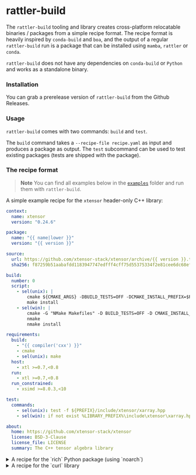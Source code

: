 # rattler-build

The `rattler-build` tooling and library creates cross-platform relocatable binaries / packages from a simple recipe format.
The recipe format is heavily inspired by `conda-build` and `boa`, and the output of a regular `rattler-build` run is a package that can be installed using `mamba`, `rattler` or `conda`.

`rattler-build` does not have any dependencies on `conda-build` or `Python` and works as a standalone binary.

### Installation

You can grab a prerelease version of `rattler-build` from the Github Releases.

### Usage

`rattler-build` comes with two commands: `build` and `test`.

The `build` command takes a `--recipe-file recipe.yaml` as input and produces a
package as output. The `test` subcommand can be used to test existing packages
(tests are shipped with the package).

### The recipe format

> **Note**
> You can find all examples below in the [`examples`](./examples/) folder and run them with `rattler-build`.

A simple example recipe for the `xtensor` header-only C++ library:

```yaml
context:
  name: xtensor
  version: "0.24.6"

package:
  name: "{{ name|lower }}"
  version: "{{ version }}"

source:
  url: https://github.com/xtensor-stack/xtensor/archive/{{ version }}.tar.gz
  sha256: f87259b51aabafdd1183947747edfff4cff75d55375334f2e81cee6dc68ef655

build:
  number: 0
  script:
    - sel(unix): |
        cmake ${CMAKE_ARGS} -DBUILD_TESTS=OFF -DCMAKE_INSTALL_PREFIX=$PREFIX $SRC_DIR -DCMAKE_INSTALL_LIBDIR=lib
        make install
    - sel(win): |
        cmake -G "NMake Makefiles" -D BUILD_TESTS=OFF -D CMAKE_INSTALL_PREFIX=%LIBRARY_PREFIX% %SRC_DIR%
        nmake
        nmake install

requirements:
  build:
    - "{{ compiler('cxx') }}"
    - cmake
    - sel(unix): make
  host:
    - xtl >=0.7,<0.8
  run:
    - xtl >=0.7,<0.8
  run_constrained:
    - xsimd >=8.0.3,<10

test:
  commands:
    - sel(unix): test -f ${PREFIX}/include/xtensor/xarray.hpp
    - sel(win): if not exist %LIBRARY_PREFIX%\include\xtensor\xarray.hpp (exit 1)

about:
  home: https://github.com/xtensor-stack/xtensor
  license: BSD-3-Clause
  license_file: LICENSE
  summary: The C++ tensor algebra library
```

<details>
  <summary>
    A recipe for the `rich` Python package (using `noarch`)
  </summary> 

```yaml
context:
  version: "13.3.3"

package:
  name: rich
  version: "{{ version }}"

source:
  - url: https://pypi.io/packages/source/r/rich/rich-{{ version }}.tar.gz
    sha256: dc84400a9d842b3a9c5ff74addd8eb798d155f36c1c91303888e0a66850d2a15

build:
  # Thanks to `noarch: python` this package works on all platforms
  noarch: python
  script:
    - python -m pip install . -vv --no-deps --no-build-isolation

requirements:
  host:
    - pip
    - poetry-core >=1.0.0
    - python 3.11
  run:
    # sync with normalized deps from poetry-generated setup.py
    - markdown-it-py >=2.2.0,<3.0.0
    - pygments >=2.13.0,<3.0.0
    - python 3.11
    - typing_extensions >=4.0.0,<5.0.0

test:
  imports:
    - rich
  commands:
    - pip check
  requires:
    - pip

about:
  home: https://github.com/Textualize/rich
  license: MIT
  license_family: MIT
  license_file: LICENSE
  summary: Render rich text, tables, progress bars, syntax highlighting, markdown and more to the terminal
  description: |
    Rich is a Python library for rich text and beautiful formatting in the terminal.

    The Rich API makes it easy to add color and style to terminal output. Rich
    can also render pretty tables, progress bars, markdown, syntax highlighted
    source code, tracebacks, and more — out of the box.
  doc_url: https://rich.readthedocs.io
  dev_url: https://github.com/Textualize/rich
```
</details>

<details>
<summary>A recipe for the `curl` library</summary>

```yaml
context:
  version: "8.0.1"

package:
  name: curl
  version: "{{ version }}"

source:
  url: http://curl.haxx.se/download/curl-{{ version }}.tar.bz2
  sha256: 9b6b1e96b748d04b968786b6bdf407aa5c75ab53a3d37c1c8c81cdb736555ccf

build:
  number: 0

requirements:
  build:
    - "{{ compiler('c') }}"
    - sel(win): cmake
    - sel(win): ninja
    - sel(unix): make
    - sel(unix): perl
    - sel(unix): pkg-config
    - sel(unix): libtool
  host:
    - sel(linux): openssl

about:
  home: http://curl.haxx.se/
  license: MIT/X derivate (http://curl.haxx.se/docs/copyright.html)
  license_family: MIT
  license_file: COPYING
  summary: tool and library for transferring data with URL syntax
  description: |
    Curl is an open source command line tool and library for transferring data
    with URL syntax. It is used in command lines or scripts to transfer data.
  doc_url: https://curl.haxx.se/docs/
  dev_url: https://github.com/curl/curl
  doc_source_url: https://github.com/curl/curl/tree/master/docs
```

For this recipe, two additional script files (`build.sh` and `build.bat`) are needed.

**build.sh**

```bash
#!/bin/bash

# Get an updated config.sub and config.guess
cp $BUILD_PREFIX/share/libtool/build-aux/config.* .

if [[ $target_platform =~ linux.* ]]; then
    USESSL="--with-openssl=${PREFIX}"
else
    USESSL="--with-secure-transport"
fi;

./configure \
    --prefix=${PREFIX} \
    --host=${HOST} \
    ${USESSL} \
    --with-ca-bundle=${PREFIX}/ssl/cacert.pem \
    --disable-static --enable-shared

make -j${CPU_COUNT} ${VERBOSE_AT}
make install

# Includes man pages and other miscellaneous.
rm -rf "${PREFIX}/share"
```

**build.bat**

```cmd
mkdir build

cmake -GNinja ^
      -DCMAKE_BUILD_TYPE=Release ^
      -DBUILD_SHARED_LIBS=ON ^
      -DCMAKE_INSTALL_PREFIX=%LIBRARY_PREFIX% ^
      -DCMAKE_PREFIX_PATH=%LIBRARY_PREFIX% ^
      -DCURL_USE_SCHANNEL=ON ^
      -DCURL_USE_LIBSSH2=OFF ^
      -DUSE_ZLIB=ON ^
      -DENABLE_UNICODE=ON ^
      %SRC_DIR%

IF %ERRORLEVEL% NEQ 0 exit 1

ninja install --verbose
```
</details>